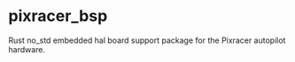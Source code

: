 # pixracer_bsp

Rust no_std embedded hal board support package for the Pixracer autopilot hardware.




